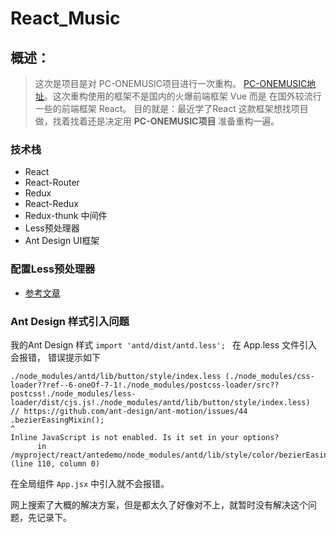 # React_Music

## 概述：

> 这次是项目是对 PC-ONEMUSIC项目进行一次重构。 [PC-ONEMUSIC地址](https://github.com/flingyp/PC-ONEMUSIC)。这次重构使用的框架不是国内的火爆前端框架 Vue 而是 在国外较流行一些的前端框架 React。 目的就是：最近学了React 这款框架想找项目做，找着找着还是决定用 **PC-ONEMUSIC项目** 准备重构一遍。

### 技术栈

+ React
+ React-Router
+ Redux
+ React-Redux
+ Redux-thunk 中间件
+ Less预处理器
+ Ant Design UI框架


### 配置Less预处理器

+ [参考文章](https://www.jianshu.com/p/87ecc24447c0)


### Ant Design 样式引入问题

我的Ant Design 样式 `import 'antd/dist/antd.less'; ` 在 App.less 文件引入 会报错， 错误提示如下

```
./node_modules/antd/lib/button/style/index.less (./node_modules/css-loader??ref--6-oneOf-7-1!./node_modules/postcss-loader/src??postcss!./node_modules/less-loader/dist/cjs.js!./node_modules/antd/lib/button/style/index.less)
// https://github.com/ant-design/ant-motion/issues/44
.bezierEasingMixin();
^
Inline JavaScript is not enabled. Is it set in your options?
      in /myproject/react/antedemo/node_modules/antd/lib/style/color/bezierEasing.less (line 110, column 0)
```

在全局组件 `App.jsx` 中引入就不会报错。

网上搜索了大概的解决方案，但是都太久了好像对不上，就暂时没有解决这个问题，先记录下。


